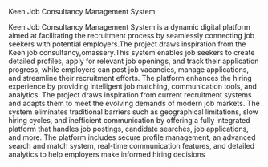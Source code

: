 Keen Job Consultancy Management System

Keen Job Consultancy Management System is a dynamic digital platform aimed at facilitating the recruitment process by seamlessly connecting job seekers with potential employers.The project draws inspiration from the Keen job consultancy,omassery.This system enables job seekers to create detailed profiles, apply for relevant job openings, and track their application progress, while employers can post job vacancies, manage applications, and streamline their recruitment efforts. The platform enhances the hiring experience by providing intelligent job matching, communication tools, and analytics. The project draws inspiration from current recruitment systems and adapts them to meet the evolving demands of modern job markets.
The system eliminates traditional barriers such as geographical limitations, slow hiring cycles, and inefficient communication by offering a fully integrated platform that handles job postings, candidate searches, job applications, and more. The platform includes secure profile management, an advanced search and match system, real-time communication features, and detailed analytics to help employers make informed hiring decisions
